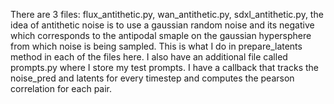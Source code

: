 There are 3 files: flux_antithetic.py, wan_antithetic.py, sdxl_antithetic.py, the idea of antithetic noise is to use a gaussian random noise and its negative which corresponds to the antipodal smaple on the gaussian hypersphere from which noise is being sampled. This is what I do in prepare_latents method in each of the files here. I also have an additional file called prompts.py where I store my test prompts. I have a callback that tracks the noise_pred and latents for every timestep and computes the pearson correlation for each pair.
